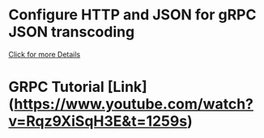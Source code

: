 # Configure HTTP and JSON for gRPC JSON transcoding

[Click for more Details](https://learn.microsoft.com/en-us/aspnet/core/grpc/json-transcoding-binding?view=aspnetcore-8.0)

# GRPC Tutorial [Link] (https://www.youtube.com/watch?v=Rqz9XiSqH3E&t=1259s)
